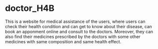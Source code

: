 # doctor_H4B

This is a website for medical assistance of the users, where users can check their health condition and can get to know about their disease, can book an apponment online and consult to the doctors. Moreover, they can also find their medicines prescribed by the doctors with some other medicines with same composition and same health effect.
